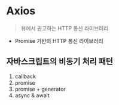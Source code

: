 # Axios

> 뷰에서 권고하는 HTTP 통신 라이브러리

- Promise 기반의 HTTP 통신 라이브러리

## 자바스크립트의 비동기 처리 패턴

1.  callback
2.  promise
3.  promise + generator
4.  async & await


